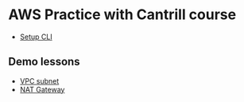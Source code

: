 # AWS Practice with Cantrill course

* [Setup CLI](./cli-login-to-account.md)

## Demo lessons

* [VPC subnet](./VPC-subnet.md)
* [NAT Gateway](./NAT-gateway.md)